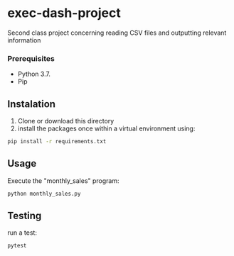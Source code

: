 # exec-dash-project
Second class project concerning reading CSV files and outputting relevant information

### Prerequisites

* Python 3.7.
* Pip

## Instalation 
1. Clone or download this directory
2. install the packages once within a virtual environment using:

```sh
pip install -r requirements.txt
```
## Usage

Execute the "monthly_sales" program:

```sh
python monthly_sales.py
```
## Testing

run a test:

```sh
pytest
```
